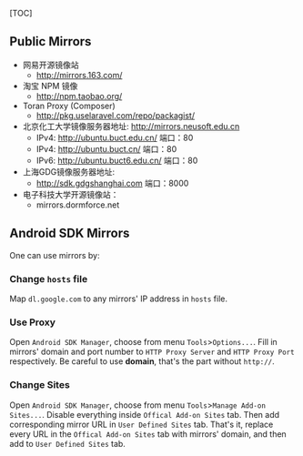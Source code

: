 [TOC]


## Public Mirrors

- 网易开源镜像站
  - http://mirrors.163.com/
- 淘宝 NPM 镜像
  - http://npm.taobao.org/
- Toran Proxy (Composer)
  - http://pkg.uselaravel.com/repo/packagist/
- 北京化工大学镜像服务器地址: http://mirrors.neusoft.edu.cn
  - IPv4: http://ubuntu.buct.edu.cn/ 端口：80
  - IPv4: http://ubuntu.buct.cn/ 端口：80
  - IPv6: http://ubuntu.buct6.edu.cn/ 端口：80
- 上海GDG镜像服务器地址:
  - http://sdk.gdgshanghai.com 端口：8000
- 电子科技大学开源镜像站：
  - mirrors.dormforce.net


## Android SDK Mirrors

One can use mirrors by:

### Change `hosts` file

Map `dl.google.com` to any mirrors' IP address in `hosts` file.

### Use Proxy

Open `Android SDK Manager`, choose from menu `Tools`>`Options...`. Fill in mirrors' domain and port number to `HTTP Proxy Server` and `HTTP Proxy Port` respectively. Be careful to use **domain**, that's the part without `http://`.

### Change Sites

Open `Android SDK Manager`, choose from menu `Tools`>`Manage Add-on Sites...`. Disable everything inside `Offical Add-on Sites` tab. Then add corresponding mirror URL in `User Defined Sites` tab. That's it, replace every URL in the `Offical Add-on Sites` tab with mirrors' domain, and then add to `User Defined Sites` tab.
